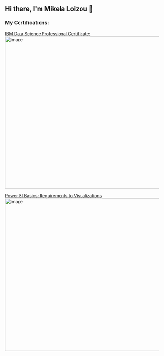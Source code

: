 ## Hi there, I'm Mikela Loizou 👋



### My Certifications:

[IBM Data Science Professional Certificate: ](https://coursera.org/share/d4001bf3e42adb54a73dcb3c1724c451)
<img width="651" height="500" alt="image" src="https://github.com/user-attachments/assets/dbd35d74-5da2-42b3-b7f1-c2ddfbe80aed" />


[Power BI Basics: Requirements to Visualizations
](https://coursera.org/share/1d896da4463e31d24c75882b9e514def)
<img width="734" height="500" alt="image" src="https://github.com/user-attachments/assets/a470140d-5d57-49b4-bbdf-8ef35e234fab" />

